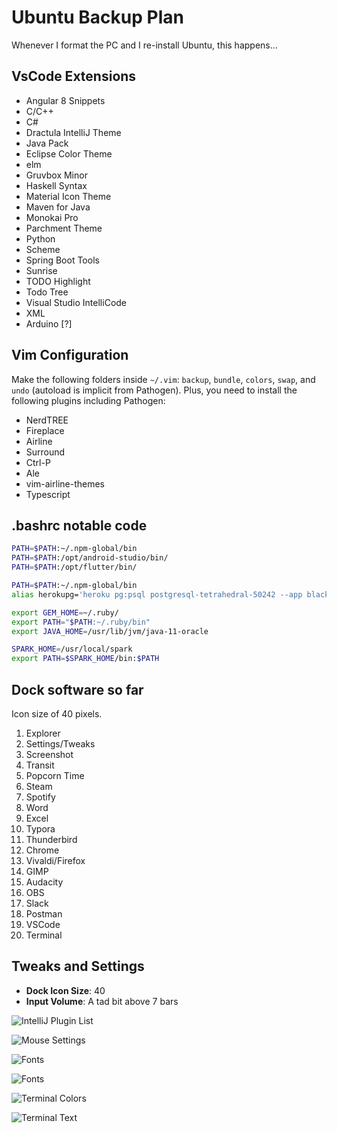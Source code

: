 # Ubuntu Backup Plan

Whenever I format the PC and I re-install Ubuntu, this happens...

## VsCode Extensions

- Angular 8 Snippets
- C/C++
- C#
- Dractula IntelliJ Theme
- Java Pack
- Eclipse Color Theme
- elm
- Gruvbox Minor
- Haskell Syntax
- Material Icon Theme
- Maven for Java
- Monokai Pro
- Parchment Theme
- Python
- Scheme
- Spring Boot Tools
- Sunrise
- TODO Highlight
- Todo Tree
- Visual Studio IntelliCode
- XML
- Arduino [?]

## Vim Configuration

Make the following folders inside `~/.vim`: `backup`, `bundle`, `colors`, `swap`, and `undo` (autoload is implicit from Pathogen). Plus, you need to install the following plugins including Pathogen:

- NerdTREE
- Fireplace
- Airline
- Surround
- Ctrl-P
- Ale
- vim-airline-themes
- Typescript

## .bashrc notable code

```bash
PATH=$PATH:~/.npm-global/bin
PATH=$PATH:/opt/android-studio/bin/
PATH=$PATH:/opt/flutter/bin/

PATH=$PATH:~/.npm-global/bin
alias herokupg='heroku pg:psql postgresql-tetrahedral-50242 --app blackbriar'

export GEM_HOME=~/.ruby/
export PATH="$PATH:~/.ruby/bin"
export JAVA_HOME=/usr/lib/jvm/java-11-oracle

SPARK_HOME=/usr/local/spark
export PATH=$SPARK_HOME/bin:$PATH
```

## Dock software so far

Icon size of 40 pixels.

1. Explorer
2. Settings/Tweaks
3. Screenshot
4. Transit
5. Popcorn Time
6. Steam
7. Spotify
8. Word
9. Excel
10. Typora
11. Thunderbird
12. Chrome
13. Vivaldi/Firefox
14. GIMP
15. Audacity
16. OBS
17. Slack
18. Postman
19. VSCode
20. Terminal

## Tweaks and Settings

- **Dock Icon Size**: 40
- **Input Volume**: A tad bit above 7 bars

![IntelliJ Plugin List](IntelliJPlugins.png)

![Mouse Settings](Mouse.png)

![Fonts](Fonts.png)

![Fonts](Fonts.png)

![Terminal Colors](TerminalColors.png)

![Terminal Text](TerminalText.png)
